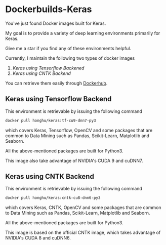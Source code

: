 # Dockerbuilds-Keras

You've just found Docker images built for Keras.

My goal is to provide a variety of deep learning environments primarily for Keras.

Give me a star if you find any of these environments helpful.

Currently, I maintain the following two types of docker images

1. *Keras using Tensorflow Backened* 
2. *Keras using CNTK Backend*

You can retrieve them easily through [Dockerhub](https://hub.docker.com/r/honghu/keras/).

## Keras using Tensorflow Backend
This environment is retrievable by issuing the following command
```bash
docker pull honghu/keras:tf-cu9-dnn7-py3
```
which covers Keras, Tensorflow, OpenCV and some packages that are common to Data Mining such as Pandas, Scikit-Learn, Matplotlib and Seaborn.

All the above-mentioned packages are built for Python3.

This image also take advantage of NVIDIA's CUDA 9 and cuDNN7.

## Keras using CNTK Backend
This environment is retrievable by issuing the following command
```bash
docker pull honghu/keras:cntk-cu8-dnn6-py3
```
which covers Keras, CNTK, OpenCV and some packages that are common to Data Mining such as Pandas, Scikit-Learn, Matplotlib and Seaborn.

All the above-mentioned packages are built for Python3.

This image is based on the official CNTK image, which takes advantage of NVIDIA's CUDA 8 and cuDNN6. 
